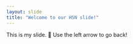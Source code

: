 ```yaml
---
layout: slide
title: "Welcome to our HSN slide!"
---
```

This is my slide. :tada:
Use the left arrow to go back!
